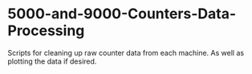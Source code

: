 # 5000-and-9000-Counters-Data-Processing
Scripts for cleaning up raw counter data from each machine.  As well as plotting the data if desired.
